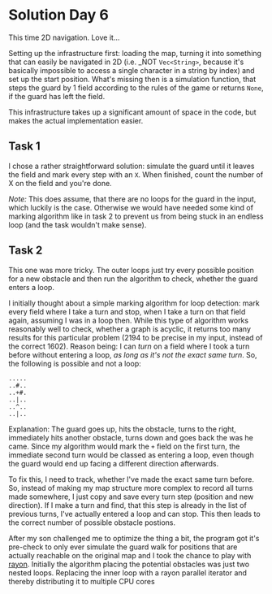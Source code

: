 # Solution Day 6

This time 2D navigation. Love it...

Setting up the infrastructure first: loading the map, turning it into something that can easily be navigated in 2D (i.e. _NOT
`Vec<String>`, because it's basically impossible to access a single character in a string by index) and set up the start position.
What's missing then is a simulation function, that steps the guard by 1 field according to the rules of the game or returns
`None`, if the guard has left the field.

This infrastructure takes up a significant amount of space in the code, but makes the actual implementation easier.

## Task 1

I chose a rather straightforward solution: simulate the guard until it leaves the field and mark every step with an `X`. When
finished, count the number of X on the field and you're done. 

_Note:_ This does assume, that there are no loops for the guard in the input, which luckily is the case. Otherwise we would have
needed some kind of marking algorithm like in task 2 to prevent us from being stuck in an endless loop (and the task wouldn't make sense).

## Task 2

This one was more tricky. The outer loops just try every possible position for a new obstacle and then run the algorithm to check, whether
the guard enters a loop.

I initially thought about a simple marking algorithm for loop detection: mark every field where I take a turn and stop, when
I take a turn on that field again, assuming I was in a loop then. While this type of algorithm works reasonably well to check, whether
a graph is acyclic, it returns too many results for this particular problem (2194 to be precise in my input, instead of the correct 1602).
Reason being: I can _turn_ on a field where I took a turn before without entering a loop, _as long as it's not the exact same turn_. 
So, the following is possible and not a loop:

```
.....
..#..
..+#.
..|..
..^..
..|..
```

Explanation: The guard goes up, hits the obstacle, turns to the right, immediately hits another obstacle, turns down and goes back the
was he came. Since my algorithm would mark the `+` field on the first turn, the immediate second turn would be classed as entering a
loop, even though the guard would end up facing a different direction afterwards.

To fix this, I need to track, whether I've made the exact same turn before. So, instead of making my map structure more complex to
record all turns made somewhere, I just copy and save every turn step (position and new direction). If I make a turn and find, that
this step is already in the list of previous turns, I've actually entered a loop and can stop. This then leads to the correct number
of possible obstacle postions.

After my son challenged me to optimize the thing a bit, the program got it's pre-check to only ever simulate the guard walk for positions
that are actually reachable on the original map and I took the chance to play with [rayon](https://github.com/rayon-rs/rayon). Initially
the algorithm placing the potential obstacles was just two nested loops. Replacing the inner loop with a rayon parallel iterator and
thereby distributing it to multiple CPU cores